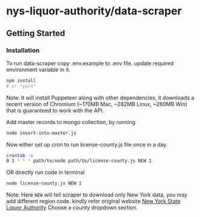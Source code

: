 # nys-liquor-authority/data-scraper

## Getting Started

### Installation

To run data-scraper copy .env.example to .env file.
update required environment variable in it.

```bash
npm install
# or "yarn"
```

Note: It will install Puppeteer along with other dependencies, it downloads a recent version of Chromium (~170MB Mac, ~282MB Linux, ~280MB Win) that is guaranteed to work with the API. 

Add master records to mongo collection, by running
```bash
node insert-into-master.js
```

Now either set up cron to run license-county.js file once in a day.

```bash
crontab -e
0 1 * * * path/to/node path/to/license-county.js NEW 1 
```

OR directly run code in terminal

```bash
node license-county.js NEW 1 
```

Note: Here ```NEW``` will tell scraper to download only New York data, you may add different region code.
kindly refer original website [New York State Liquor Authority](https://www.tran.sla.ny.gov/JSP/query/PublicQueryAdvanceSearchPage.jsp) Choose a county dropdown section.